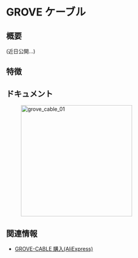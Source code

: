 # GROVE ケーブル

## 概要

(近日公開...)

## 特徴

## ドキュメント

<figure>
    <img src="assets/img/product_pics/accessory/grove_cable_01.jpg" alt="grove_cable_01" width="300px" height="300px">
</figure>

## 関連情報

- [GROVE-CABLE 購入(AliExpress)](https://www.aliexpress.com/store/product/M5Stack-4Pin-1-2-50-20-10/3226069_32949298454.html)
